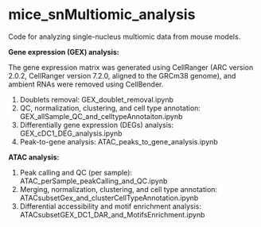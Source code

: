 # mice_snMultiomic_analysis

Code for analyzing single-nucleus multiomic data from mouse models.

**Gene expression (GEX) analysis:**

The gene expression matrix was generated using CellRanger (ARC version 2.0.2, CellRanger version 7.2.0, aligned to the GRCm38 genome), and ambient RNAs were removed using CellBender.
1. Doublets removal: GEX_doublet_removal.ipynb
2. QC, normalization, clustering, and cell type annotation: GEX_allSample_QC_and_celltypeAnnotaiton.ipynb
3. Differentially gene expression (DEGs) analysis: GEX_cDC1_DEG_analysis.ipynb
4. Peak-to-gene analysis: ATAC_peaks_to_gene_analysis.ipynb

**ATAC analysis:**
1. Peak calling and QC (per sample): ATAC_perSample_peakCalling_and_QC.ipynb
2. Merging, normalization, clustering, and cell type annotation: ATACsubsetGex_and_clusterCellTypeAnnotation.ipynb
3. Differential accessibility and motif enrichment analysis: ATACsubsetGEX_DC1_DAR_and_MotifsEnrichment.ipynb
